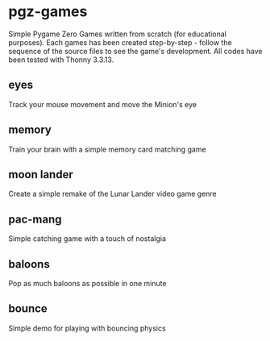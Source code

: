 # pgz-games
Simple Pygame Zero Games written from scratch (for educational purposes).
Each games has been created step-by-step - follow the sequence of the source files to see the game's development.
All codes have been tested with Thonny 3.3.13.

## eyes
Track your mouse movement and move the Minion's eye

## memory
Train your brain with a simple memory card matching game

## moon lander
Create a simple remake of the Lunar Lander video game genre

## pac-mang
Simple catching game with a touch of nostalgia

## baloons
Pop as much baloons as possible in one minute

## bounce
Simple demo for playing with bouncing physics
